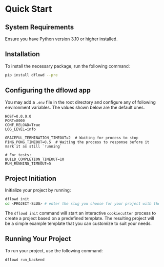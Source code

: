 # Quick Start
## System Requirements
Ensure you have Python version 3.10 or higher installed.

## Installation
To install the necessary package, run the following command:
```bash
pip install dflowd --pre
```

## Configuring the dflowd app
You may add a `.env` file in the root directory and configure any of following environment variables. The values shown below are the default ones.
```.env
HOST=0.0.0.0
PORT=8000
CONF_RELOAD=True
LOG_LEVEL=info

GRACEFUL_TERMINATION_TIMEOUT=2  # Waiting for process to stop
PING_PONG_TIMEOUT=0.5  # Waiting the process to response before it mark it as still `running`

# For tests:
BUILD_COMPLETION_TIMEOUT=10
RUN_RUNNING_TIMEOUT=5
```

## Project Initiation
Initialize your project by running:
```bash
dflowd init
cd <PROJECT-SLUG> # enter the slug you choose for your project with the help of the previous command
```
The `dflowd init` command will start an interactive `cookiecutter` process to create a project based on a predefined template. The resulting project will be a simple example template that you can customize to suit your needs.

## Running Your Project
To run your project, use the following command:
```bash
dflowd run_backend
```
